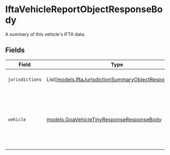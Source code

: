 # IftaVehicleReportObjectResponseBody

A summary of this vehicle's IFTA data.


## Fields

| Field                                                                                                            | Type                                                                                                             | Required                                                                                                         | Description                                                                                                      |
| ---------------------------------------------------------------------------------------------------------------- | ---------------------------------------------------------------------------------------------------------------- | ---------------------------------------------------------------------------------------------------------------- | ---------------------------------------------------------------------------------------------------------------- |
| `jurisdictions`                                                                                                  | List[[models.IftaJurisdictionSummaryObjectResponseBody](../models/iftajurisdictionsummaryobjectresponsebody.md)] | :heavy_check_mark:                                                                                               | List of jurisdiction summaries.                                                                                  |
| `vehicle`                                                                                                        | [models.GoaVehicleTinyResponseResponseBody](../models/goavehicletinyresponseresponsebody.md)                     | :heavy_check_mark:                                                                                               | A minified vehicle object. This object is only returned if the route is assigned to the vehicle.                 |